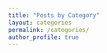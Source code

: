 ```yaml
---
title: "Posts by Category"
layout: categories
permalink: /categories/
author_profile: true
---
```


<!-- Google tag (gtag.js) - Google Analytics -->
<script async src="https://www.googletagmanager.com/gtag/js?id=UA-185472138-1">
</script>
<script>
  window.dataLayer = window.dataLayer || [];
  function gtag(){dataLayer.push(arguments);}
  gtag('js', new Date());

  gtag('config', 'UA-185472138-1');
</script>
